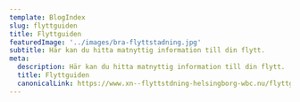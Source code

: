 ```yaml
---
template: BlogIndex
slug: flyttguiden
title: Flyttguiden
featuredImage: '../images/bra-flyttstadning.jpg'
subtitle: Här kan du hitta matnyttig information till din flytt.
meta:
  description: Här kan du hitta matnyttig information till din flytt.
  title: Flyttguiden
  canonicalLink: https://www.xn--flyttstdning-helsingborg-wbc.nu/flyttguiden
---
```

